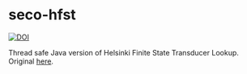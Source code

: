 

seco-hfst
=========

[![DOI](https://zenodo.org/badge/5847/jiemakel/seco-hfst.svg)](https://zenodo.org/badge/latestdoi/5847/jiemakel/seco-hfst)

Thread safe Java version of Helsinki Finite State Transducer Lookup. 
Original [here](http://sourceforge.net/projects/hfst/files/optimized-lookup/hfst-ol.jar/download).

